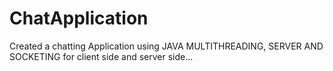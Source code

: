 # ChatApplication
  Created a chatting Application using JAVA MULTITHREADING, SERVER AND SOCKETING for client side and server side...
